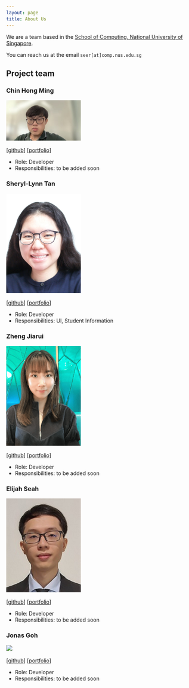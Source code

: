 ```yaml
---
layout: page
title: About Us
---
```


We are a team based in the [School of Computing, National University of Singapore](http://www.comp.nus.edu.sg).

You can reach us at the email `seer[at]comp.nus.edu.sg`

## Project team

### Chin Hong Ming

<img src="images/chm252.png" width="200px">

[[github](http://github.com/chm252)]
[[portfolio](team/chm252.md)]

* Role: Developer
* Responsibilities: to be added soon

### Sheryl-Lynn Tan

<img src="images/sltsheryl.png" width="200px">

[[github](https://github.com/sltsheryl)] [[portfolio](team/sltsheryl.md)]

* Role: Developer
* Responsibilities: UI, Student Information

### Zheng Jiarui

<img src="images/carriezhengjr.png" width="200px">

[[github](https://github.com/carriezhengjr)] [[portfolio](team/carriezhengjr.md)]

* Role: Developer
* Responsibilities: to be added soon


### Elijah Seah

<img src="images/elijahs67.png" width="200px">

[[github](https://github.com/elijahs67)]
[[portfolio](team/elijahs67.md)]

* Role: Developer
* Responsibilities: to be added soon

### Jonas Goh

<img src="images/jonasgwt.png" width="200px">

[[github](http://github.com/jonasgwt)]
[[portfolio](team/jonasgwt.md)]

* Role: Developer
* Responsibilities: to be added soon
